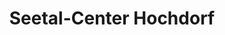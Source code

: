 ---
title: "Seetal-Center Hochdorf"
url: /hochdorf/seetal-center-hochdorf/
shop: Einkaufszentrum
---